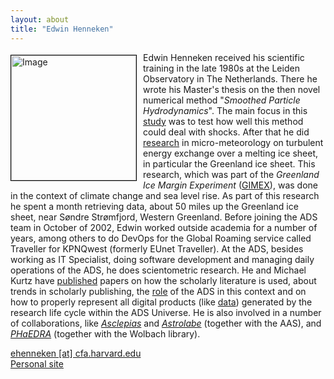 ```yaml
---
layout: about
title: "Edwin Henneken"
---
```


<img src="{{ site.baseurl }}/img/ads_logo.png" height="200" width="200" alt="Image" style="float: left; margin: 4px 10px 0px 0px; border: 1px solid #000000;">

Edwin Henneken received his scientific training in the late 1980s at the Leiden Observatory in The Netherlands. There he wrote his Master's thesis on the then novel numerical method "*Smoothed Particle Hydrodynamics*". The main focus in this [study](https://ui.adsabs.harvard.edu/#abs/1993CoPhC..74..239H/abstract) was to test how well this method could deal with shocks. After that he did [research](https://ui.adsabs.harvard.edu/#abs/1994GPC.....9...69H/abstract) in micro-meteorology on turbulent energy exchange over a melting ice sheet, in particular the Greenland ice sheet. This research, which was part of the *Greenland Ice Margin Experiment* ([GIMEX](https://ui.adsabs.harvard.edu/#abs/1993BAMS...74..355O/abstract)), was done in the context of climate change and sea level rise. As part of this research he spent a month retrieving data, about 50 miles up the Greenland ice sheet, near Søndre Strømfjord, Western Greenland. Before joining the ADS team in October of 2002, Edwin worked outside academia for a number of years, among others to do DevOps for the Global Roaming service called Traveller for KPNQwest (formerly EUnet Traveller). At the ADS, besides working as IT Specialist, doing software development and managing daily operations of the ADS, he does scientometric research. He and Michael Kurtz have [published](https://ui.adsabs.harvard.edu/#abs/2017arXiv170602153H/abstract) papers on how the scholarly literature is used, about trends in scholarly publishing, the [role](https://ui.adsabs.harvard.edu/#abs/2012opsa.book..253H/abstract) of the ADS in this context and on how to properly represent all digital products (like [data](https://ui.adsabs.harvard.edu/#abs/2015BASIS..41...40H/abstract)) generated by the research life cycle within the ADS Universe. He is also involved in a number of collaborations, like *[Asclepias](https://doi.org/10.5281/zenodo.1011088)* and *[Astrolabe](http://astrolabe.arizona.edu/)* (together with the AAS), and *[PHaEDRA](https://library.cfa.harvard.edu/project-phaedra)* (together with the Wolbach library).

[ehenneken [at] cfa.harvard.edu](mailto:ehenneken@cfa.harvard.edu)  
[Personal site](https://sites.google.com/site/ehenneken/)
